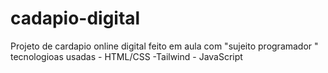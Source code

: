# cadapio-digital
Projeto de cardapio online digital feito em aula com "sujeito programador " tecnologioas usadas - HTML/CSS -Tailwind - JavaScript
